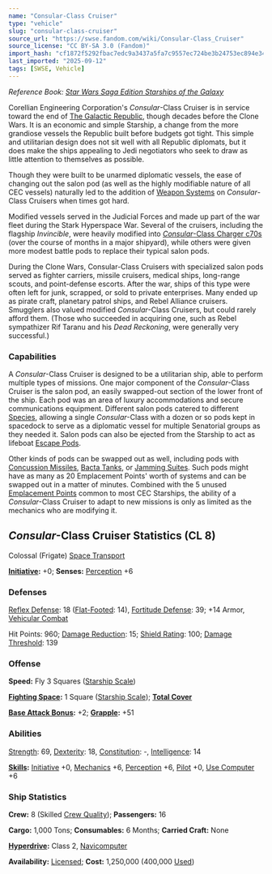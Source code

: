 ```yaml
---
name: "Consular-Class Cruiser"
type: "vehicle"
slug: "consular-class-cruiser"
source_url: "https://swse.fandom.com/wiki/Consular-Class_Cruiser"
source_license: "CC BY-SA 3.0 (Fandom)"
import_hash: "cf1872f5292fbac7edc9a3437a5fa7c9557ec724be3b24753ec894e34566ace0"
last_imported: "2025-09-12"
tags: [SWSE, Vehicle]
---
```

*Reference Book: [Star Wars Saga Edition Starships of the Galaxy](https://swse.fandom.com/wiki/Star_Wars_Saga_Edition_Starships_of_the_Galaxy)*

Corellian Engineering Corporation's *Consular*-Class Cruiser is in service toward the end of [The Galactic Republic](https://swse.fandom.com/wiki/The_Galactic_Republic), though decades before the Clone Wars. It is an economic and simple Starship, a change from the more grandiose vessels the Republic built before budgets got tight. This simple and utilitarian design does not sit well with all Republic diplomats, but it does make the ships appealing to Jedi negotiators who seek to draw as little attention to themselves as possible.

Though they were built to be unarmed diplomatic vessels, the ease of changing out the salon pod (as well as the highly modifiable nature of all CEC vessels) naturally led to the addition of [Weapon Systems](https://swse.fandom.com/wiki/Weapon_Systems) on *Consular*-Class Cruisers when times got hard.

Modified vessels served in the Judicial Forces and made up part of the war fleet during the Stark Hyperspace War. Several of the cruisers, including the flagship *Invincible*, were heavily modified into [*Consular*-Class Charger c70s](https://swse.fandom.com/wiki/Consular-Class_Charger_c70s) (over the course of months in a major shipyard), while others were given more modest battle pods to replace their typical salon pods.

During the Clone Wars, Consular-Class Cruisers with specialized salon pods served as fighter carriers, missile cruisers, medical ships, long-range scouts, and point-defense escorts. After the war, ships of this type were often left for junk, scrapped, or sold to private enterprises. Many ended up as pirate craft, planetary patrol ships, and Rebel Alliance cruisers. Smugglers also valued modified *Consular*-Class Cruisers, but could rarely afford them. (Those who succeeded in acquiring one, such as Rebel sympathizer Rif Taranu and his *Dead Reckoning*, were generally very successful.)

### Capabilities
A *Consular*-Class Cruiser is designed to be a utilitarian ship, able to perform multiple types of missions. One major component of the *Consular*-Class Cruiser is the salon pod, an easily swapped-out section of the lower front of the ship. Each pod was an area of luxury accommodations and secure communications equipment. Different salon pods catered to different [Species](https://swse.fandom.com/wiki/Species), allowing a single *Consular*-Class with a dozen or so pods kept in spacedock to serve as a diplomatic vessel for multiple Senatorial groups as they needed it. Salon pods can also be ejected from the Starship to act as lifeboat [Escape Pods](https://swse.fandom.com/wiki/Escape_Pods).

Other kinds of pods can be swapped out as well, including pods with [Concussion Missiles](https://swse.fandom.com/wiki/Concussion_Missiles), [Bacta Tanks](https://swse.fandom.com/wiki/Bacta_Tanks), or [Jamming Suites](https://swse.fandom.com/wiki/Jamming_Suites). Such pods might have as many as 20 Emplacement Points' worth of systems and can be swapped out in a matter of minutes. Combined with the 5 unused [Emplacement Points](https://swse.fandom.com/wiki/Emplacement_Points) common to most CEC Starships, the ability of a *Consular*-Class Cruiser to adapt to new missions is only as limited as the mechanics who are modifying it.

## *Consular*-Class Cruiser Statistics (CL 8)
Colossal (Frigate) [Space Transport](https://swse.fandom.com/wiki/Space_Transport)

**[Initiative](https://swse.fandom.com/wiki/Initiative):** +0; **Senses:** [Perception](https://swse.fandom.com/wiki/Perception) +6
### Defenses
[Reflex Defense](https://swse.fandom.com/wiki/Reflex_Defense_(Vehicles)): 18 ([Flat-Footed](https://swse.fandom.com/wiki/Flat-Footed): 14), [Fortitude Defense](https://swse.fandom.com/wiki/Fortitude_Defense_(Vehicles)): 39; +14 Armor, [Vehicular Combat](https://swse.fandom.com/wiki/Vehicular_Combat)

Hit Points: 960; [Damage Reduction](https://swse.fandom.com/wiki/Damage_Reduction): 15; [Shield Rating](https://swse.fandom.com/wiki/Shield_Rating): 100; [Damage Threshold](https://swse.fandom.com/wiki/Damage_Threshold_(Vehicles)): 139
### Offense
**Speed:** Fly 3 Squares ([Starship Scale](https://swse.fandom.com/wiki/Starship_Scale))

**[Fighting Space](https://swse.fandom.com/wiki/Fighting_Space):** 1 Square ([Starship Scale](https://swse.fandom.com/wiki/Starship_Scale)); **[Total Cover](https://swse.fandom.com/wiki/Total_Cover)**

**[Base Attack Bonus](https://swse.fandom.com/wiki/Base_Attack_Bonus):** +2; **[Grapple](https://swse.fandom.com/wiki/Grapple):** +51
### Abilities
[Strength](https://swse.fandom.com/wiki/Strength): 69, [Dexterity](https://swse.fandom.com/wiki/Dexterity): 18, [Constitution](https://swse.fandom.com/wiki/Constitution): -, [Intelligence](https://swse.fandom.com/wiki/Intelligence): 14

**[Skills](https://swse.fandom.com/wiki/Skills):** [Initiative](https://swse.fandom.com/wiki/Initiative) +0, [Mechanics](https://swse.fandom.com/wiki/Mechanics) +6, [Perception](https://swse.fandom.com/wiki/Perception) +6, [Pilot](https://swse.fandom.com/wiki/Pilot) +0, [Use Computer](https://swse.fandom.com/wiki/Use_Computer) +6
### Ship Statistics
**Crew:** 8 (Skilled [Crew Quality](https://swse.fandom.com/wiki/Crew_Quality)); **Passengers:** 16

**Cargo:** 1,000 Tons; **Consumables:** 6 Months; **Carried Craft:** None

**[Hyperdrive](https://swse.fandom.com/wiki/Hyperdrive):** Class 2, [Navicomputer](https://swse.fandom.com/wiki/Navicomputer)

**Availability:** [Licensed](https://swse.fandom.com/wiki/Licensed); **Cost:** 1,250,000 (400,000 [Used](https://swse.fandom.com/wiki/Used))